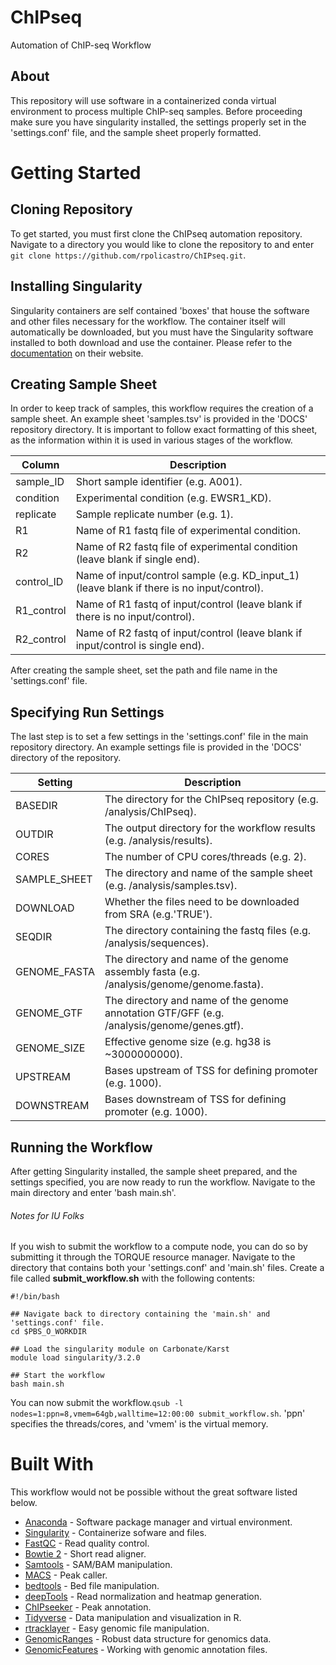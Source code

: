 # ChIPseq
Automation of ChIP-seq Workflow

## About

This repository will use software in a containerized conda virtual environment to process multiple ChIP-seq samples. Before proceeding make sure you have singularity installed, the settings properly set in the 'settings.conf' file, and the sample sheet properly formatted.

# Getting Started

## Cloning Repository

To get started, you must first clone the ChIPseq automation repository. Navigate to a directory you would like to clone the repository to and enter `git clone https://github.com/rpolicastro/ChIPseq.git`.

## Installing Singularity

Singularity containers are self contained 'boxes' that house the software and other files necessary for the workflow. The container itself will automatically be downloaded, but you must have the Singularity software installed to both download and use the container. Please refer to the [documentation](https://www.sylabs.io/docs/) on their website.

## Creating Sample Sheet

In order to keep track of samples, this workflow requires the creation of a sample sheet. An example sheet 'samples.tsv' is provided in the 'DOCS' repository directory. It is important to follow exact formatting of this sheet, as the information within it is used in various stages of the workflow.

| Column | Description |
| ------ | ----------- |
| sample_ID | Short sample identifier (e.g. A001). |
| condition | Experimental condition (e.g. EWSR1_KD). |
| replicate | Sample replicate number (e.g. 1). |
| R1 | Name of R1 fastq file of experimental condition. |
| R2 | Name of R2 fastq file of experimental condition (leave blank if single end). |
| control_ID | Name of input/control sample (e.g. KD_input_1) (leave blank if there is no input/control). |
| R1_control | Name of R1 fastq of input/control (leave blank if there is no input/control). |
| R2_control | Name of R2 fastq of input/control (leave blank if input/control is single end). |

After creating the sample sheet, set the path and file name in the 'settings.conf' file.

## Specifying Run Settings

The last step is to set a few settings in the 'settings.conf' file in the main repository directory. An example settings file is provided in the 'DOCS' directory of the repository.

| Setting | Description |
| ------- | ----------- |
| BASEDIR | The directory for the ChIPseq repository (e.g. /analysis/ChIPseq). |
| OUTDIR | The output directory for the workflow results (e.g. /analysis/results). |
| CORES | The number of CPU cores/threads (e.g. 2). |
| SAMPLE_SHEET | The directory and name of the sample sheet (e.g. /analysis/samples.tsv). |
| DOWNLOAD | Whether the files need to be downloaded from SRA (e.g.'TRUE'). |
| SEQDIR | The directory containing the fastq files (e.g. /analysis/sequences). |
| GENOME_FASTA | The directory and name of the genome assembly fasta (e.g. /analysis/genome/genome.fasta). |
| GENOME_GTF | The directory and name of the genome annotation GTF/GFF (e.g. /analysis/genome/genes.gtf). |
| GENOME_SIZE | Effective genome size (e.g. hg38 is ~3000000000). |
| UPSTREAM | Bases upstream of TSS for defining promoter (e.g. 1000). |
| DOWNSTREAM | Bases downstream of TSS for defining promoter (e.g. 1000). |

## Running the Workflow

After getting Singularity installed, the sample sheet prepared, and the settings specified, you are now ready to run the workflow. Navigate to the main directory and enter 'bash main.sh'.

###### Notes for IU Folks
If you wish to submit the workflow to a compute node, you can do so by submitting it through the TORQUE resource manager. Navigate to the directory that contains both your 'settings.conf' and 'main.sh' files. Create a file called **submit_workflow.sh** with the following contents:

```
#!/bin/bash

## Navigate back to directory containing the 'main.sh' and 'settings.conf' file.
cd $PBS_O_WORKDIR

## Load the singularity module on Carbonate/Karst
module load singularity/3.2.0

## Start the workflow
bash main.sh
```

You can now submit the workflow.`qsub -l nodes=1:ppn=8,vmem=64gb,walltime=12:00:00 submit_workflow.sh`. 'ppn' specifies the threads/cores, and 'vmem' is the virtual memory.

# Built With

This workflow would not be possible without the great software listed below.

- [Anaconda](https://www.anaconda.com/) - Software package manager and virtual environment.
- [Singularity](https://www.sylabs.io/docs/) - Containerize sofware and files.
- [FastQC](https://www.bioinformatics.babraham.ac.uk/projects/fastqc/) - Read quality control.
- [Bowtie 2](http://bowtie-bio.sourceforge.net/bowtie2/index.shtml) - Short read aligner.
- [Samtools](http://www.htslib.org/) - SAM/BAM manipulation.
- [MACS](https://github.com/taoliu/MACS) - Peak caller.
- [bedtools](https://bedtools.readthedocs.io/en/latest/content/tools/intersect.html) - Bed file manipulation.
- [deepTools](https://deeptools.readthedocs.io/en/develop/) - Read normalization and heatmap generation.
- [ChIPseeker](http://bioconductor.org/packages/release/bioc/html/ChIPseeker.html) - Peak annotation.
- [Tidyverse](https://www.tidyverse.org/) - Data manipulation and visualization in R.
- [rtracklayer](http://bioconductor.org/packages/release/bioc/html/rtracklayer.html) - Easy genomic file manipulation.
- [GenomicRanges](https://bioconductor.org/packages/release/bioc/html/GenomicRanges.html) - Robust data structure for genomics data.
- [GenomicFeatures](https://bioconductor.org/packages/release/bioc/html/GenomicFeatures.html) - Working with genomic annotation files.
